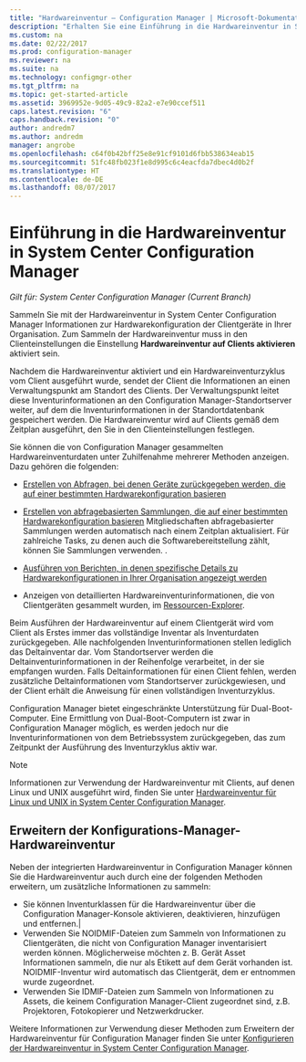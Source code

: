 ```yaml
---
title: "Hardwareinventur – Configuration Manager | Microsoft-Dokumentation"
description: "Erhalten Sie eine Einführung in die Hardwareinventur in System Center Configuration Manager."
ms.custom: na
ms.date: 02/22/2017
ms.prod: configuration-manager
ms.reviewer: na
ms.suite: na
ms.technology: configmgr-other
ms.tgt_pltfrm: na
ms.topic: get-started-article
ms.assetid: 3969952e-9d05-49c9-82a2-e7e90ccef511
caps.latest.revision: "6"
caps.handback.revision: "0"
author: andredm7
ms.author: andredm
manager: angrobe
ms.openlocfilehash: c64f0b42bff25e8e91cf9101d6fbb538634eab15
ms.sourcegitcommit: 51fc48fb023f1e8d995c6c4eacfda7dbec4d0b2f
ms.translationtype: HT
ms.contentlocale: de-DE
ms.lasthandoff: 08/07/2017
---
```

# <a name="introduction-to-hardware-inventory-in-system-center-configuration-manager"></a>Einführung in die Hardwareinventur in System Center Configuration Manager

*Gilt für: System Center Configuration Manager (Current Branch)*

Sammeln Sie mit der Hardwareinventur in System Center Configuration Manager Informationen zur Hardwarekonfiguration der Clientgeräte in Ihrer Organisation. Zum Sammeln der Hardwareinventur muss in den Clienteinstellungen die Einstellung **Hardwareinventur auf Clients aktivieren** aktiviert sein.  

 Nachdem die Hardwareinventur aktiviert und ein Hardwareinventurzyklus vom Client ausgeführt wurde, sendet der Client die Informationen an einen Verwaltungspunkt am Standort des Clients. Der Verwaltungspunkt leitet diese Inventurinformationen an den Configuration Manager-Standortserver weiter, auf dem die Inventurinformationen in der Standortdatenbank gespeichert werden. Die Hardwareinventur wird auf Clients gemäß dem Zeitplan ausgeführt, den Sie in den Clienteinstellungen festlegen.  

 Sie können die von Configuration Manager gesammelten Hardwareinventurdaten unter Zuhilfenahme mehrerer Methoden anzeigen. Dazu gehören die folgenden:  

-   [Erstellen von Abfragen, bei denen Geräte zurückgegeben werden, die auf einer bestimmten Hardwarekonfiguration basieren](../../../../core/servers/manage/queries-technical-reference.md)  

-   [Erstellen von abfragebasierten Sammlungen, die auf einer bestimmten Hardwarekonfiguration basieren](../../../../core/clients/manage/collections/introduction-to-collections.md) Mitgliedschaften abfragebasierter Sammlungen werden automatisch nach einem Zeitplan aktualisiert. Für zahlreiche Tasks, zu denen auch die Softwarebereitstellung zählt, können Sie Sammlungen verwenden. .  

-   [Ausführen von Berichten, in denen spezifische Details zu Hardwarekonfigurationen in Ihrer Organisation angezeigt werden](../../../../core/servers/manage/reporting.md)   

-   Anzeigen von detaillierten Hardwareinventurinformationen, die von Clientgeräten gesammelt wurden, im [Ressourcen-Explorer](../../../../core/clients/manage/inventory/use-resource-explorer-to-view-hardware-inventory.md).   

 Beim Ausführen der Hardwareinventur auf einem Clientgerät wird vom Client als Erstes immer das vollständige Inventar als Inventurdaten zurückgegeben. Alle nachfolgenden Inventurinformationen stellen lediglich das Deltainventar dar. Vom Standortserver werden die Deltainventurinformationen in der Reihenfolge verarbeitet, in der sie empfangen wurden. Falls Deltainformationen für einen Client fehlen, werden zusätzliche Deltainformationen vom Standortserver zurückgewiesen, und der Client erhält die Anweisung für einen vollständigen Inventurzyklus.  

 Configuration Manager bietet eingeschränkte Unterstützung für Dual-Boot-Computer. Eine Ermittlung von Dual-Boot-Computern ist zwar in Configuration Manager möglich, es werden jedoch nur die Inventurinformationen von dem Betriebssystem zurückgegeben, das zum Zeitpunkt der Ausführung des Inventurzyklus aktiv war.  

> [!NOTE]  
>  Informationen zur Verwendung der Hardwareinventur mit Clients, auf denen Linux und UNIX ausgeführt wird, finden Sie unter [Hardwareinventur für Linux und UNIX in System Center Configuration Manager](../../../../core/clients/manage/inventory/hardware-inventory-for-linux-and-unix.md).  

## <a name="extending-configuration-manager-hardware-inventory"></a>Erweitern der Konfigurations-Manager-Hardwareinventur  
 Neben der integrierten Hardwareinventur in Configuration Manager können Sie die Hardwareinventur auch durch eine der folgenden Methoden erweitern, um zusätzliche Informationen zu sammeln:  

- Sie können Inventurklassen für die Hardwareinventur über die Configuration Manager-Konsole aktivieren, deaktivieren, hinzufügen und entfernen.|  
- Verwenden Sie NOIDMIF-Dateien zum Sammeln von Informationen zu Clientgeräten, die nicht von Configuration Manager inventarisiert werden können. Möglicherweise möchten z. B. Gerät Asset Informationen sammeln, die nur als Etikett auf dem Gerät vorhanden ist. NOIDMIF-Inventur wird automatisch das Clientgerät, dem er entnommen wurde zugeordnet.  
- Verwenden Sie IDMIF-Dateien zum Sammeln von Informationen zu Assets, die keinem Configuration Manager-Client zugeordnet sind, z.B. Projektoren, Fotokopierer und Netzwerkdrucker.  

 Weitere Informationen zur Verwendung dieser Methoden zum Erweitern der Hardwareinventur für Configuration Manager finden Sie unter [Konfigurieren der Hardwareinventur in System Center Configuration Manager](../../../../core/clients/manage/inventory/configure-hardware-inventory.md).  
